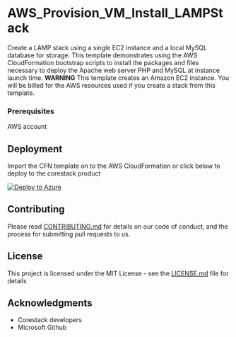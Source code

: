 
# AWS_Provision_VM_Install_LAMPStack

Create a LAMP stack using a single EC2 instance and a local MySQL database for storage. This template demonstrates using the AWS CloudFormation bootstrap scripts to install the packages and files necessary to deploy the Apache web server PHP and MySQL at instance launch time. **WARNING** This template creates an Amazon EC2 instance. You will be billed for the AWS resources used if you create a stack from this template.

### Prerequisites

AWS account

## Deployment

Import the CFN template on to the AWS CloudFormation or click below to deploy to the corestack product 

[![Deploy to Azure](https://docs.corestack.io/wp-content/uploads/2019/09/deploy-to-corestack.svg)](http://qa.corestack.io/heatstack/templates?repositories=github&external_redirect=true&name=AWS_Provision_VM_Install_LAMPStack&url=https://raw.githubusercontent.com/corestacklabs/Templates/master/cfn/AWS_Provision_VM_Install_LAMPStack/AWS_Provision_VM_Install_LAMPStack_content.json&engine=cfn&type[0]=Cloud&classification[0]=Provisioning&services[0]=AWS&scope=tenant#/mytemplates)

## Contributing

Please read [CONTRIBUTING.md](https://gist.github.com/karthick-kk/30e4fd3f279492b4f040d5cd569d21d0) for details on our code of conduct, and the process for submitting pull requests to us.

## License

This project is licensed under the MIT License - see the [LICENSE.md](LICENSE.md) file for details

## Acknowledgments

* Corestack developers
* Microsoft Github

